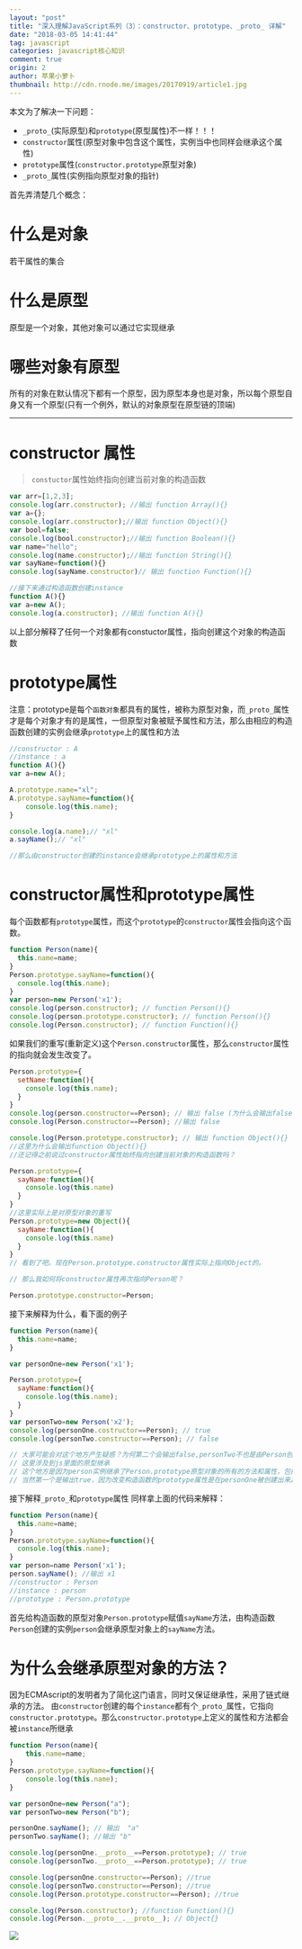 ```yaml
---
layout: "post"
title: "深入理解JavaScript系列（3）：constructor、prototype、_proto_ 详解"
date: "2018-03-05 14:41:44"
tag: javascript
categories: javascript核心知识
comment: true
origin: 2
author: 苹果小萝卜
thumbnail: http://cdn.rnode.me/images/20170919/article1.jpg
---
```

本文为了解决一下问题：
  * `_proto_`(实际原型)和`prototype`(原型属性)不一样！！！
  * `constructor`属性(原型对象中包含这个属性，实例当中也同样会继承这个属性)
  * `prototype`属性(`constructor.prototype`原型对象)
  * `_proto_`属性(实例指向原型对象的指针)

首先弄清楚几个概念：
# 什么是对象

若干属性的集合

# 什么是原型

原型是一个对象，其他对象可以通过它实现继承

# 哪些对象有原型

所有的对象在默认情况下都有一个原型，因为原型本身也是对象，所以每个原型自身又有一个原型(只有一个例外，默认的对象原型在原型链的顶端)

----
# constructor 属性
>`constuctor`属性始终指向创建当前对象的构造函数

```javascript
var arr=[1,2,3];
console.log(arr.constructor); //输出 function Array(){}
var a={};
console.log(arr.constructor);//输出 function Object(){}
var bool=false;
console.log(bool.constructor);//输出 function Boolean(){}
var name="hello";
console.log(name.constructor);//输出 function String(){}
var sayName=function(){}
console.log(sayName.constructor)// 输出 function Function(){}

//接下来通过构造函数创建instance
function A(){}
var a=new A();
console.log(a.constructor); //输出 function A(){}
```
以上部分解释了任何一个对象都有constuctor属性，指向创建这个对象的构造函数

# prototype属性

注意：prototype是每个`函数对象`都具有的属性，被称为原型对象，而`_proto_`属性才是每个对象才有的是属性，一但原型对象被赋予属性和方法，那么由相应的构造函数创建的实例会继承`prototype`上的属性和方法

```javascript
//constructor : A
//instance : a
function A(){}
var a=new A();

A.prototype.name="xl";
A.prototype.sayName=function(){
    console.log(this.name);
}

console.log(a.name);// "xl"
a.sayName();// "xl"

//那么由constructor创建的instance会继承prototype上的属性和方法
```
# constructor属性和prototype属性

每个函数都有`prototype`属性，而这个`prototype`的`constructor`属性会指向这个函数。

```javascript
function Person(name){
  this.name=name;
}
Person.prototype.sayName=function(){
  console.log(this.name);
}
var person=new Person('x1');
console.log(person.constructor); // function Person(){}
console.log(person.prototype.constructor); // function Person(){}
console.log(Person.constructor); // function Function(){}
```
如果我们的重写(重新定义)这个`Person.constructor`属性，那么`constructor`属性的指向就会发生改变了。

```javascript
Person.prototype={
  setName:function(){
    console.log(this.name);
  }
}
console.log(person.constructor==Person); // 输出 false (为什么会输出false后面讲)
console.log(Person.constructor==Person); //输出 false

console.log(Person.prototype.constructor); // 输出 function Object(){}
//这里为什么会输出function Object(){}
//还记得之前说过constructor属性始终指向创建当前对象的构造函数吗？

Person.prototype={
  sayName:function(){
    console.log(this.name)
  }
}
//这里实际上是对原型对象的重写
Person.prototype=new Object(){
  sayName:function(){
    console.log(this.name)
  }
}
// 看到了吧。现在Person.prototype.constructor属性实际上指向Object的。

// 那么我如何将constructor属性再次指向Person呢？

Person.prototype.constructor=Person;
```
接下来解释为什么，看下面的例子
```javascript
function Person(name){
  this.name=name;
}

var personOne=new Person('x1');

Person.prototype={
  sayName:function(){
    console.log(this.name);
  }
}
var personTwo=new Person('x2');
console.log(personOne.costructor==Person); // true
console.log(personTwo.constructor==Person); // false

// 大家可能会对这个地方产生疑惑？为何第二个会输出false,personTwo不也是由Person创建的吗？这个地方应该要输出true啊？
// 这里涉及到js里面的原型继承
// 这个地方是因为person实例继承了Person.prototype原型对象的所有的方法和属性，包括constructor属性。当Person.prototype的constructor发生变化的时候，相应的person实例上的constructor属性也会发生变化。所以第二个会输出false
// 当然第一个是输出true，因为改变构造函数的prototype属性是在personOne被创建出来之后。
```
接下解释`_proto_`和`prototype`属性
同样拿上面的代码来解释：
```javascript
function Person(name){
  this.name=name;
}
Person.prototype.sayName=function(){
  console.log(this.name);
}
var person=name Person('x1');
person.sayName(); //输出 x1
//constructor : Person
//instance : person
//prototype : Person.prototype
```
首先给构造函数的原型对象`Person.prototype`赋值`sayName`方法，由构造函数`Person`创建的实例`person`会继承原型对象上的`sayName`方法。
# 为什么会继承原型对象的方法？
因为ECMAscript的发明者为了简化这门语言，同时又保证继承性，采用了链式继承的方法。
由`constructor`创建的每个`instance`都有个`_proto_`属性，它指向`constructor.prototype`。那么`constructor.prototype`上定义的属性和方法都会被`instance`所继承
```javascript
function Person(name){
    this.name=name;
}
Person.prototype.sayName=function(){
    console.log(this.name);
}

var personOne=new Person("a");
var personTwo=new Person("b");

personOne.sayName(); // 输出  "a"
personTwo.sayName(); //输出 "b"

console.log(personOne.__proto__==Person.prototype); // true
console.log(personTwo.__proto__==Person.prototype); // true

console.log(personOne.constructor==Person); //true
console.log(personTwo.constructor==Person); //true
console.log(Person.prototype.constructor==Person); //true

console.log(Person.constructor); //function Function(){}
console.log(Person.__proto__.__proto__); // Object{}
```
![](http://cdn.rnode.me/images/20170919/article2.jpg)

